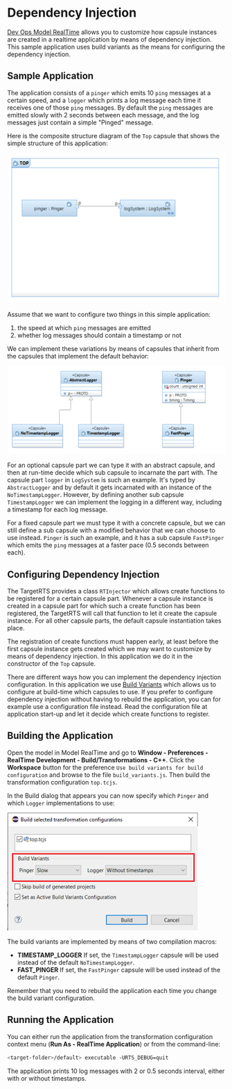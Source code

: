 # Dependency Injection
[Dev Ops Model RealTime](https://www.hcl-software.com/devops-model-realtime) allows you to customize how capsule instances are created in a realtime application by means of dependency injection. This sample application uses build variants as the means for configuring the dependency injection.

## Sample Application

The application consists of a `pinger` which emits 10 `ping` messages at a certain speed, and a `logger` which prints a log message each time it receives one of those `ping` messages. By default the `ping` messages are emitted slowly with 2 seconds between each message, and the log messages just contain a simple "Pinged" message.

Here is the composite structure diagram of the `Top` capsule that shows the simple structure of this application:

![](images/top_structure.png)

Assume that we want to configure two things in this simple application:
1. the speed at which `ping` messages are emitted
2. whether log messages should contain a timestamp or not

We can implement these variations by means of capsules that inherit from the capsules that implement the default behavior:

![](images/capsule_inheritance.png)

For an optional capsule part we can type it with an abstract capsule, and then at run-time decide which sub capsule to incarnate the part with. The capsule part `logger` in `LogSystem` is such an example. It's typed by `AbstractLogger` and by default it gets incarnated with an instance of the `NoTimestampLogger`. However, by defining another sub capsule `TimestampLogger` we can implement the logging in a different way, including a timestamp for each log message.

For a fixed capsule part we must type it with a concrete capsule, but we can still define a sub capsule with a modified behavior that we can choose to use instead. `Pinger` is such an example, and it has a sub capsule `FastPinger` which emits the `ping` messages at a faster pace (0.5 seconds between each).

## Configuring Dependency Injection

The TargetRTS provides a class `RTInjector` which allows create functions to be registered for a certain capsule part. Whenever a capsule instance is created in a capsule part for which such a create function has been registered, the TargetRTS will call that function to let it create the capsule instance. For all other capsule parts, the default capsule instantiation takes place.

The registration of create functions must happen early, at least before the first capsule instance gets created which we may want to customize by means of dependency injection. In this application we do it in the constructor of the `Top` capsule.

There are different ways how you can implement the dependency injection configuration. In this application we use [Build Variants](https://model-realtime.hcldoc.com/help/topic/com.ibm.xtools.rsarte.webdoc/Articles/Building/Build%20Variants/index.html) which allows us to configure at build-time which capsules to use. If you prefer to configure dependency injection without having to rebuild the application, you can for example use a configuration file instead. Read the configuration file at application start-up and let it decide which create functions to register.

## Building the Application

Open the model in Model RealTime and go to **Window - Preferences - RealTime Development - Build/Transformations - C++**. Click the **Workspace** button for the preference `Use build variants for build configuration` and browse to the file `build_variants.js`. Then build the transformation configuration `top.tcjs`.

In the Build dialog that appears you can now specify which `Pinger` and which `Logger` implementations to use:

![](images/build_variants.png)

The build variants are implemented by means of two compilation macros:

* **TIMESTAMP_LOGGER** If set, the `TimestampLogger` capsule will be used instead of the default `NoTimestampLogger`.
* **FAST_PINGER** If set, the `FastPinger` capsule will be used instead of the default `Pinger`.

Remember that you need to rebuild the application each time you change the build variant configuration.

## Running the Application

You can either run the application from the transformation configuration context menu (**Run As - RealTime Application**) or from the command-line:

```bash
<target-folder>/default> executable -URTS_DEBUG=quit
```

The application prints 10 log messages with 2 or 0.5 seconds interval, either with or without timestamps.